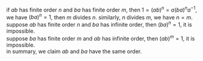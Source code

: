if $ab$ has finite order $n$ and $ba$ has finite order $m$, then $1=(ab)^n=a(ba)^n a^{-1}$, we have $(ba)^n=1$, then $m$ divides $n$. similarly, $n$ divides $m$, we have $n=m$.  
suppose $ab$ has finite order $n$ and $ba$ has infinite order, then $(ba)^n=1$, it is impossible.  
suppose $ba$ has finite order $m$ and $ab$ has infinite order, then $(ab)^m=1$, it is impossible.  
in summary, we claim $ab$ and $ba$ have the same order.
